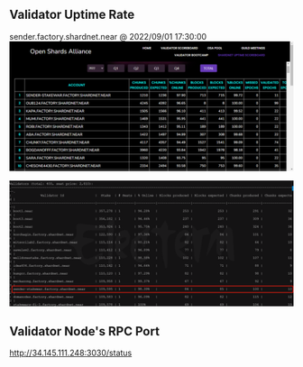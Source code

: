 ## Validator Uptime Rate

sender.factory.shardnet.near @ 2022/09/01 17:30:00
![](https://raw.githubusercontent.com/Kliffh/stakewariii-challenge-docs/main/challenge9/images/c9.snapshot1.png)

![](https://raw.githubusercontent.com/Kliffh/stakewariii-challenge-docs/main/challenge9/images/c9.snapshot2.png)

## Validator Node's RPC Port

http://34.145.111.248:3030/status